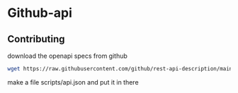 # Github-api

## Contributing

download the openapi specs from github

```sh
wget https://raw.githubusercontent.com/github/rest-api-description/main/descriptions-next/api.github.com/dereferenced/api.github.com.deref.json
```

<!--
```sh
wget https://raw.githubusercontent.com/github/rest-api-description/main/descriptions/api.github.com/dereferenced/api.github.com.deref.json
``` -->

make a file scripts/api.json and put it in there
